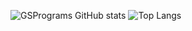 ![GSPrograms GitHub stats](https://github-readme-stats.vercel.app/api?username=GSPrograms&theme=rose&show_icons=true)
![Top Langs](https://github-readme-stats.vercel.app/api/top-langs/?username=anuraghazra&size_weight=0.5&count_weight=0.5)
